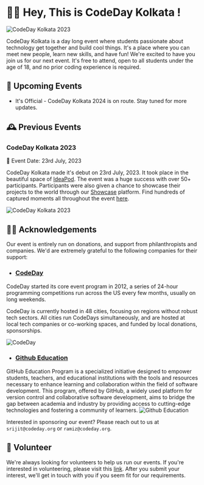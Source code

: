 # 👋🏻 Hey, This is CodeDay Kolkata !

![CodeDay Kolkata 2023](https://i.ibb.co/f1bnd6W/cdk-logo.jpg)

CodeDay Kolkata is a day long event where students passionate about technology get together and build cool things. It's a place where you can meet new people, learn new skills, and have fun! We're excited to have you join us for our next event. It's free to attend, open to all students under the age of 18, and no prior coding experience is required.

## 📅 Upcoming Events
- It's Official - CodeDay Kolkata 2024 is on route. Stay tuned for more updates.

## 🕰️ Previous Events

### CodeDay Kolkata 2023

📅 Event Date: 23rd July, 2023

CodeDay Kolkata made it's debut on 23rd July, 2023. It took place in the beautiful space of [IdeaPod](https://ideapod.in/). The event was a huge success with over 50+ participants. Participants were also given a chance to showcase their projects to the world through our [Showcase](https://showcase.codeday.org/projects/codeday-summer-2023/event=cldo94gip100388exgkydee1aj7) platform. Find hundreds of captured moments all throughout the event [here](https://photos.app.goo.gl/kQxMi15w2EU45xxs8).

![CodeDay Kolkata 2023](https://i.ibb.co/LJQ0N1j/Code-Day-Kolkata-2023-Photo.jpg)

## 🫶🏻 Acknowledgements

Our event is entirely run on donations, and support from philanthropists and companies. We'd are extremely grateful to the following companies for their support:

- ### [CodeDay](https://codeday.org/) 
CodeDay started its core event program in 2012, a series of 24-hour programming competitions run across the US every few months, usually on long weekends.

CodeDay is currently hosted in 48 cities, focusing on regions without robust tech sectors. All cities run CodeDays simultaneously, and are hosted at local tech companies or co-working spaces, and funded by local donations, sponsorships.

![CodeDay](https://images.ctfassets.net/d5pti1xheuyu/31xuoBUULhr3kDKdkL6s0o/cb079869d97fc1a0a01ec0ab2b85ea2b/workshop-1.jpg)

- ### [Github Education](https://education.github.com) 
GitHub Education Program is a specialized initiative designed to empower students, teachers, and educational institutions with the tools and resources necessary to enhance learning and collaboration within the field of software development. This program, offered by GitHub, a widely used platform for version control and collaborative software development, aims to bridge the gap between academia and industry by providing access to cutting-edge technologies and fostering a community of learners.
![Github Education](https://cloud-j47v24tq8-hack-club-bot.vercel.app/0github_logo_white.png)

Interested in sponsoring our event? Please reach out to us at `srijit@codeday.org` or `ramiz@codeday.org`.


## 💼 Volunteer

We're always looking for volunteers to help us run our events. If you're interested in volunteering, please visit this [link](https://codeday.org/volunteer). After you submit your interest, we'll get in touch with you if you seem fit for our requirements.
